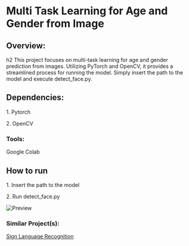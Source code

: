 # Multi Task Learning for Age and Gender from Image
<h2>Overview:</h2>h2
This project focuses on multi-task learning for age and gender prediction from images. Utilizing PyTorch and OpenCV, it provides a streamlined process for running the model. Simply insert the path to the model and execute detect_face.py.

<h2>Dependencies:</h2>
  <p>1. Pytorch</p>
  <p>2. OpenCV</p>
  

<h3>Tools:</h3>
  <p>Google Colab</p>

<h2>How to run</h2>
<p>1. Insert the path to the model</p>
<p>2. Run detect_face.py</p>

![Preview](https://user-images.githubusercontent.com/29236532/215254035-30920e20-a2ae-4fe8-9c7c-dbe401f3481b.png)

<h3>Similar Project(s):</h3>
<a href= 'https://github.com/Arshad221b/Sign-Language-Recognition'>Sign Language Recognition </a>



